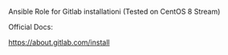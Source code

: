 Ansible Role for Gitlab installationi (Tested on CentOS 8 Stream)

Official Docs:

https://about.gitlab.com/install

